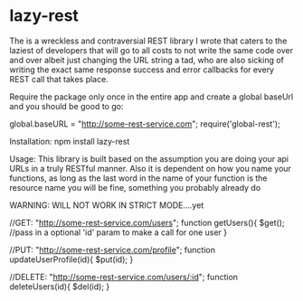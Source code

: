 # lazy-rest
The is a wreckless and contraversial REST library I wrote that caters to the laziest of developers that will go to all costs to not write the same code over and over albeit just changing the URL string a tad, who are also sicking of writing the exact same response success and error callbacks for every REST call that takes place.

Require the package only once in the entire app and create a global baseUrl and you should be good to go:

global.baseURL = "http://some-rest-service.com";
require('global-rest');

Installation:
npm install lazy-rest

Usage: This library is built based on the assumption you are doing your api URLs in a truly RESTful manner. Also it is dependent on how you name your functions, as long as the last word in the name of your function is the resource name you will be fine, something you probably already do

WARNING: WILL NOT WORK IN STRICT MODE....yet

//GET: "http://some-rest-service.com/users";
function getUsers(){
	$get(); //pass in a optional 'id' param to make a call for one user
}

//PUT: "http://some-rest-service.com/profile";
function updateUserProfile(id){
	$put(id);
}

//DELETE:  "http://some-rest-service.com/users/:id";
function deleteUsers(id){
	$del(id);
}




